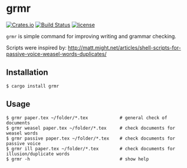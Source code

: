 # grmr

[![Crates.io](https://img.shields.io/crates/v/grmr.svg)](https://crates.io/crates/grmr)
[![Build Status](https://travis-ci.org/VirrageS/grmr.svg?branch=master)](https://travis-ci.org/VirrageS/grmr)
[![license](https://img.shields.io/badge/license-MIT-blue.svg)](https://github.com/VirrageS/grmr/blob/master/LICENSE)

`grmr` is simple command for improving writing and grammar checking.

Scripts were inspired by: http://matt.might.net/articles/shell-scripts-for-passive-voice-weasel-words-duplicates/


## Installation

```
$ cargo install grmr
```

## Usage

```
$ grmr paper.tex ~/folder/*.tex            # general check of documents
$ grmr weasel paper.tex ~/folder/*.tex     # check documents for weasel words
$ grmr passive paper.tex ~/folder/*.tex    # check documents for passive voice
$ grmr ill paper.tex ~/folder/*.tex        # check documents for illusion/duplicate words
$ grmr -h                                  # show help
```
